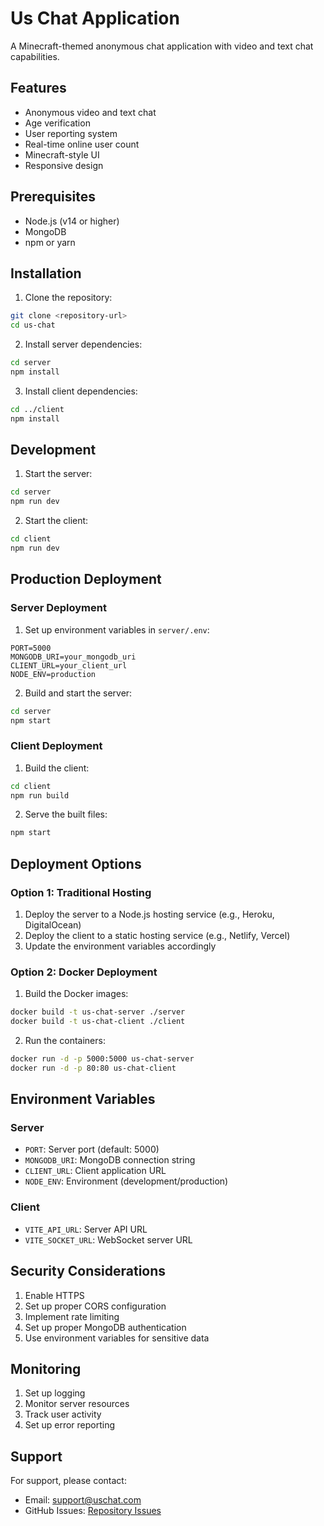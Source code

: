 # Us Chat Application

A Minecraft-themed anonymous chat application with video and text chat capabilities.

## Features

- Anonymous video and text chat
- Age verification
- User reporting system
- Real-time online user count
- Minecraft-style UI
- Responsive design

## Prerequisites

- Node.js (v14 or higher)
- MongoDB
- npm or yarn

## Installation

1. Clone the repository:
```bash
git clone <repository-url>
cd us-chat
```

2. Install server dependencies:
```bash
cd server
npm install
```

3. Install client dependencies:
```bash
cd ../client
npm install
```

## Development

1. Start the server:
```bash
cd server
npm run dev
```

2. Start the client:
```bash
cd client
npm run dev
```

## Production Deployment

### Server Deployment

1. Set up environment variables in `server/.env`:
```
PORT=5000
MONGODB_URI=your_mongodb_uri
CLIENT_URL=your_client_url
NODE_ENV=production
```

2. Build and start the server:
```bash
cd server
npm start
```

### Client Deployment

1. Build the client:
```bash
cd client
npm run build
```

2. Serve the built files:
```bash
npm start
```

## Deployment Options

### Option 1: Traditional Hosting

1. Deploy the server to a Node.js hosting service (e.g., Heroku, DigitalOcean)
2. Deploy the client to a static hosting service (e.g., Netlify, Vercel)
3. Update the environment variables accordingly

### Option 2: Docker Deployment

1. Build the Docker images:
```bash
docker build -t us-chat-server ./server
docker build -t us-chat-client ./client
```

2. Run the containers:
```bash
docker run -d -p 5000:5000 us-chat-server
docker run -d -p 80:80 us-chat-client
```

## Environment Variables

### Server
- `PORT`: Server port (default: 5000)
- `MONGODB_URI`: MongoDB connection string
- `CLIENT_URL`: Client application URL
- `NODE_ENV`: Environment (development/production)

### Client
- `VITE_API_URL`: Server API URL
- `VITE_SOCKET_URL`: WebSocket server URL

## Security Considerations

1. Enable HTTPS
2. Set up proper CORS configuration
3. Implement rate limiting
4. Set up proper MongoDB authentication
5. Use environment variables for sensitive data

## Monitoring

1. Set up logging
2. Monitor server resources
3. Track user activity
4. Set up error reporting

## Support

For support, please contact:
- Email: support@uschat.com
- GitHub Issues: [Repository Issues](https://github.com/your-repo/issues) 